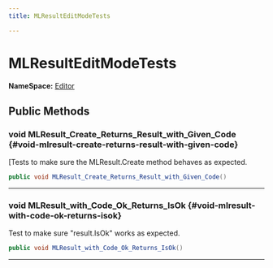 ```yaml
---
title: MLResultEditModeTests

---
```


# MLResultEditModeTests



**NameSpace:** 
[Editor](/versioned_docs/version-22-Feb-2023/unity-api/api/Tests.Editor/Tests.Editor.md) 








## Public Methods

### void MLResult_Create_Returns_Result_with_Given_Code {#void-mlresult-create-returns-result-with-given-code}

[Tests to make sure the MLResult.Create method behaves as expected. 

```csharp
public void MLResult_Create_Returns_Result_with_Given_Code()
```






-----------

### void MLResult_with_Code_Ok_Returns_IsOk {#void-mlresult-with-code-ok-returns-isok}

Test to make sure "result.IsOk" works as expected. 

```csharp
public void MLResult_with_Code_Ok_Returns_IsOk()
```






-----------



